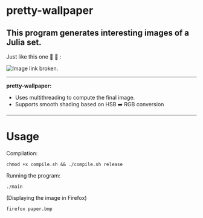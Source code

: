 # pretty-wallpaper

This program generates interesting images of a Julia set.
---
Just like this one :tada: :tada: : 

![Image link broken.](https://github.com/staneesh/pretty-wallpaper/blob/main/paper.bmp)

---

**pretty-wallpaper:**

- Uses multithreading to compute the final image. 
- Supports smooth shading based on HSB ➡️  RGB conversion

---

# Usage

Compilation:

`chmod +x compile.sh && ./compile.sh release`

Running the program:

`./main`

(Displaying the image in Firefox)

`firefox paper.bmp`
